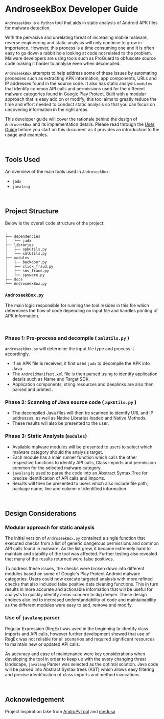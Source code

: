 # AndroseekBox Developer Guide

`AndroseekBox` is a `Python` tool that aids in static analysis of Android APK files for malware detection.

With the pervasive and unrelating threat of increasing mobile malware, reverse engineering and static analysis will only 
continue to grow in importance. However, this process is a time consuming one and it is often easy to go down a rabbit 
hole looking at code not related to the problem. Malware developers are using tools such as ProGuard to obfuscate source 
code making it harder to analyse even when decompiled.

`AndroseekBox` attempts to help address some of these issues by automating processes such as extracting APK information, 
app components, URLs and IP addresses found in the source code. It also has static analysis `modules` that identify 
common API calls and permissions used for the different malware categories found in [Google Play Protect](https://developers.google.com/android/play-protect/phacategories). Built with a modular approach that is easy 
add on or modify, this tool aims to greatly reduce the time and effort needed to conduct static analysis so that you can 
focus on uncovering information in the right areas.

This developer guide will cover the rationale behind the design of `AndroseekBox` and its implementation details. 
Please read through the [User Guide](README.md) before you start on this document as it provides an introduction to the 
usage and examples.

<br>

## Tools Used

An overview of the main tools used in `AndroseekBox`:

- `jadx`
- `javalang`

<br>

## Project Structure

Below is the overall code structure of the project:

```
.
├── dependencies
│   └── jadx
├── libraries
│   ├── apkutils.py
│   └── xmlUtils.py
├── modules
│   ├── backdoor.py
│   ├── click_fraud.py
│   ├── sms_fraud.py
│   └── spyware.py
├── docs
└── AndroseekBox.py
```

### `AndroseekBox.py`
The main logic responsible for running the tool resides in this file which determines the flow of code depending on input file and handles printing of APK information.

<br>

### Phase 1: Pre-process and decompile ( `xmlUtils.py` )
`AndroseekBox.py` will determine the input file type and process it accordingly.
- If an APK file is received, it first uses `jadx` to decompile the APK into Java.
- The `AndroidManifest.xml` file is then parsed using to identify application details such as Name and Target SDK.
- Application components, string resources and deeplinks are also then parsed and printed .

### Phase 2: Scanning of Java source code ( `apkUtils.py` )
- The decompiled Java files will then be scanned to identify URL and IP addresses, as well as Native Libraries loaded and Native Methods.
- These results will also be presented to the user.

### Phase 3: Static Analysis (`modules`)
- Available malware modules will be presented to users to select which malware category should the analysis target.
- Each module has a main runner function which calls the other respective functions to identify API calls, Class imports and permission common for the selected malware category.
- `javalang` is used to parse the code into an Abstract Syntax Tree for precise identification of API calls and Imports.
- Results will then be presented to users which also include file path, package name, line and column of identified information.

<br>

## Design Considerations

### Modular approach for static analysis 

The initial version of `AndroseekBox.py` contained a single function that executed checks from a list of generic dangerous permissions and common API calls found in malware. As the list grew, it became extremely hard to maintain and stability of the tool was affected. Further testing also revealed that many of the results returned were false positives.

To address these issues, the checks were broken down into different modules based on some of Google's Play Protect Android malware categories. Users could now execute targeted analysis with more refined checks that also included false positive data cleaning functions. This in turn results in more accurate and actionable information that will be useful for analysts to quickly identify areas concern to dig deeper. These design choices also led to increased understandability of code and maintainability as the different modules were easy to add, remove and modify.

### Use of `javalang` parser

Regular Expression (RegEx) was used in the beginning to identify class imports and API calls, however further development showed that use of RegEx was not reliable for all scenarios and required significant resources to maintain new or updated API calls. 

As accuracy and ease of maintenance were key considerations when developing the tool in order to keep up with the every changing threat landscape, `javalang` Parser was selected as the optimal solution. Java code will be parsed into Abstract Syntax trees (AST) which allows easy filtering and precise identification of class imports and method invocations.

<br>

## Acknowledgement 

Project inspiration take from [AndroPyTool](https://github.com/alexMyG/AndroPyTool) and [medusa](https://github.com/Ch0pin/medusa)